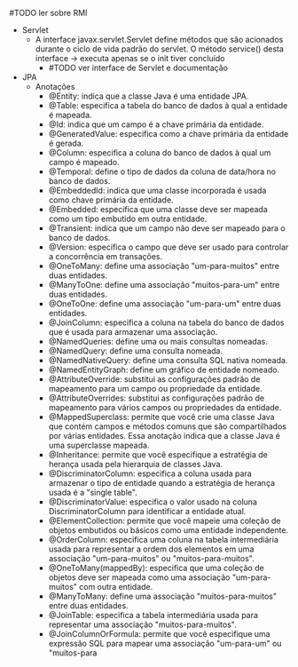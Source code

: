 #TODO ler sobre RMI

* Servlet
	* A interface javax.servlet.Servlet define métodos que são acionados durante o ciclo de vida padrão do servlet. O método service() desta interface -> executa apenas se o init tiver concluído
		* #TODO ver interface de Servlet e documentação
* JPA
	* Anotações
		* @Entity: indica que a classe Java é uma entidade JPA.
		- @Table: especifica a tabela do banco de dados à qual a entidade é mapeada.
		- @Id: indica que um campo é a chave primária da entidade.
		- @GeneratedValue: especifica como a chave primária da entidade é gerada.
		- @Column: especifica a coluna do banco de dados à qual um campo é mapeado.
		- @Temporal: define o tipo de dados da coluna de data/hora no banco de dados.
		- @EmbeddedId: indica que uma classe incorporada é usada como chave primária da entidade.
		- @Embedded: especifica que uma classe deve ser mapeada como um tipo embutido em outra entidade.
		- @Transient: indica que um campo não deve ser mapeado para o banco de dados.
		- @Version: especifica o campo que deve ser usado para controlar a concorrência em transações.
		- @OneToMany: define uma associação "um-para-muitos" entre duas entidades.
		- @ManyToOne: define uma associação "muitos-para-um" entre duas entidades.
		- @OneToOne: define uma associação "um-para-um" entre duas entidades.
		- @JoinColumn: especifica a coluna na tabela do banco de dados que é usada para armazenar uma associação.
		- @NamedQueries: define uma ou mais consultas nomeadas.
		- @NamedQuery: define uma consulta nomeada.
		- @NamedNativeQuery: define uma consulta SQL nativa nomeada.
		- @NamedEntityGraph: define um gráfico de entidade nomeado.
		- @AttributeOverride: substitui as configurações padrão de mapeamento para um campo ou propriedade da entidade.
		- @AttributeOverrides: substitui as configurações padrão de mapeamento para vários campos ou propriedades da entidade.
		- @MappedSuperclass: permite que você crie uma classe Java que contém campos e métodos comuns que são compartilhados por várias entidades. Essa anotação indica que a classe Java é uma superclasse mapeada.
		- @Inheritance: permite que você especifique a estratégia de herança usada pela hierarquia de classes Java.
		- @DiscriminatorColumn: especifica a coluna usada para armazenar o tipo de entidade quando a estratégia de herança usada é a "single table".
		- @DiscriminatorValue: especifica o valor usado na coluna DiscriminatorColumn para identificar a entidade atual.
		- @ElementCollection: permite que você mapeie uma coleção de objetos embutidos ou básicos como uma entidade independente.
		- @OrderColumn: especifica uma coluna na tabela intermediária usada para representar a ordem dos elementos em uma associação "um-para-muitos" ou "muitos-para-muitos".
		- @OneToMany(mappedBy): especifica que uma coleção de objetos deve ser mapeada como uma associação "um-para-muitos" com outra entidade.
		- @ManyToMany: define uma associação "muitos-para-muitos" entre duas entidades.
		- @JoinTable: especifica a tabela intermediária usada para representar uma associação "muitos-para-muitos".
		- @JoinColumnOrFormula: permite que você especifique uma expressão SQL para mapear uma associação "um-para-um" ou "muitos-para